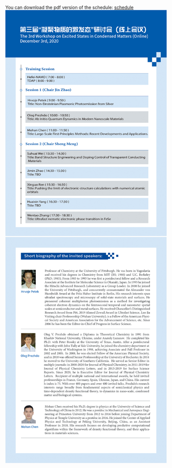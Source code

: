 You can download the pdf version of the schedule: [schedule](/DOC/2020-11/schedule.pdf)
![](/DOC/2020-11/schedule1.jpg)
![](/DOC/2020-11/schedule2.jpg)

